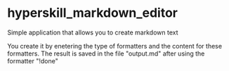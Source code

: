 # hyperskill_markdown_editor
Simple application that allows you to create markdown text

You create it by enetering the type of formatters and the content for these formatters.
The result is saved in the file "output.md" after using the formatter "!done"
